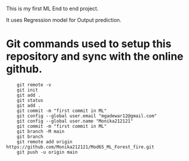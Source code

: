 This is my first ML End to end project.

It uses Regression model for Output prediction.


# Git commands used to setup this repository  and sync with the online github.
```
    git remote -v
    git init
    git add .
    git status
    git add .
    git commit -m "first commit in ML"
    git config --global user.email "mgadewar12@gmail.com"
    git config --global user.name "Monika212121"
    git commit -m "first commit in ML"
    git branch -M main
    git branch
    git remote add origin https://github.com/Monika212121/Mod65_ML_Forest_fire.git
    git push -u origin main
  
  ```
